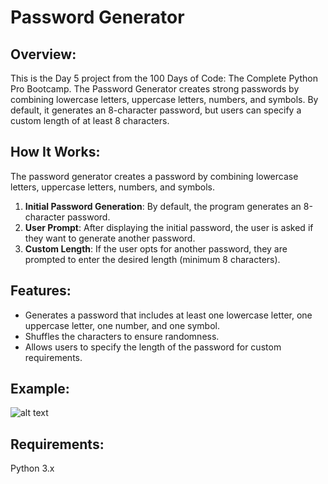 # **Password Generator**

## **Overview:**

This is the Day 5 project from the 100 Days of Code: The Complete Python Pro Bootcamp. The Password Generator creates strong passwords by combining lowercase letters, uppercase letters, numbers, and symbols. By default, it generates an 8-character password, but users can specify a custom length of at least 8 characters.


## **How It Works:**

The password generator creates a password by combining lowercase letters, uppercase letters, numbers, and symbols. 

1. **Initial Password Generation**: By default, the program generates an 8-character password.
2. **User Prompt**: After displaying the initial password, the user is asked if they want to generate another password.
3. **Custom Length**: If the user opts for another password, they are prompted to enter the desired length (minimum 8 characters).

## **Features:**

- Generates a password that includes at least one lowercase letter, one uppercase letter, one number, and one symbol.
- Shuffles the characters to ensure randomness.
- Allows users to specify the length of the password for custom requirements.


## **Example:**

![alt text](https://github.com/Bosaif39/example-pics/blob/main/D_5.png?raw=true)

## **Requirements:**

Python 3.x
